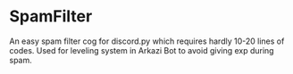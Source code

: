 # SpamFilter
An easy spam filter cog for discord.py which requires hardly 10-20 lines of codes. Used for leveling system in Arkazi Bot to avoid giving exp during spam.
